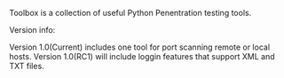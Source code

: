 Toolbox is a collection of useful Python Penentration testing tools.

Version info:

Version 1.0(Current) includes one tool for port scanning remote or local hosts.
Version 1.0(RC1) will include loggin features that support XML and TXT files.

